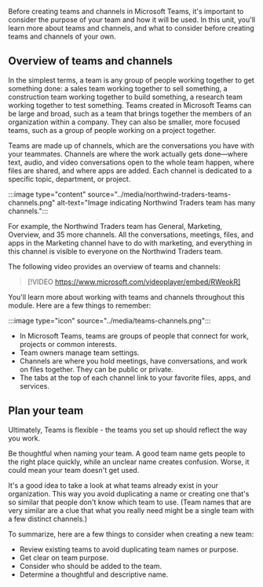 Before creating teams and channels in Microsoft Teams, it's important to consider the purpose of your team and how it will be used. In this unit, you'll learn more about teams and channels, and what to consider before creating teams and channels of your own.

## Overview of teams and channels

In the simplest terms, a team is any group of people working together to get something done: a sales team working together to sell something, a construction team working together to build something, a research team working together to test something. Teams created in Microsoft Teams can be large and broad, such as a team that brings together the members of an organization within a company. They can also be smaller, more focused teams, such as a group of people working on a project together.

Teams are made up of channels, which are the conversations you have with your teammates. Channels are where the work actually gets done—where text, audio, and video conversations open to the whole team happen, where files are shared, and where apps are added. Each channel is dedicated to a specific topic, department, or project.

:::image type="content" source="../media/northwind-traders-teams-channels.png" alt-text="Image indicating Northwind Traders team has many channels.":::

For example, the Northwind Traders team has General, Marketing, Overview, and 35 more channels. All the conversations, meetings, files, and apps in the Marketing channel have to do with marketing, and everything in this channel is visible to everyone on the Northwind Traders team.

The following video provides an overview of teams and channels:

> [!VIDEO https://www.microsoft.com/videoplayer/embed/RWeokR]

You'll learn more about working with teams and channels throughout this module. Here are a few things to remember:

:::image type="icon" source="../media/teams-channels.png":::

* In Microsoft Teams, teams are groups of people that connect for work, projects or common interests.
* Team owners manage team settings.
* Channels are where you hold meetings, have conversations, and work on files together. They can be public or private.
* The tabs at the top of each channel link to your favorite files, apps, and services.

## Plan your team

Ultimately, Teams is flexible - the teams you set up should reflect the way you work.

Be thoughtful when naming your team. A good team name gets people to the right place quickly, while an unclear name creates confusion. Worse, it could mean your team doesn't get used.

It's a good idea to take a look at what teams already exist in your organization. This way you avoid duplicating a name or creating one that's so similar that people don't know which team to use. (Team names that are very similar are a clue that what you really need might be a single team with a few distinct channels.)

To summarize, here are a few things to consider when creating a new team:

* Review existing teams to avoid duplicating team names or purpose.
* Get clear on team purpose.
* Consider who should be added to the team.
* Determine a thoughtful and descriptive name.
